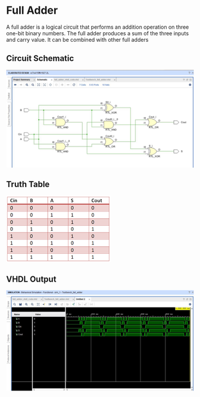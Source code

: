 # Full Adder
A full adder is a logical circuit that performs an addition operation on three one-bit binary numbers. The full adder produces a sum of the three inputs and carry value. It can be combined with other full adders 

## Circuit Schematic

![full adder](img/fulladder_diag.JPG)


## Truth Table
![full adder](img/tt.png)

## VHDL Output 
![vhdl output](img/fulladder.JPG)
